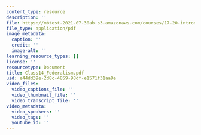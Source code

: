 ```yaml
---
content_type: resource
description: ''
file: https://mbtest-2021-07-30ab.s3.amazonaws.com/courses/17-20-introduction-to-the-american-political-process-fall-2020/class14_federalism.pdf
file_type: application/pdf
image_metadata:
  caption: ''
  credit: ''
  image-alt: ''
learning_resource_types: []
license: ''
resourcetype: Document
title: Class14_Federalism.pdf
uid: e44dd39e-2d8c-4859-98df-e1571f31aa9e
video_files:
  video_captions_file: ''
  video_thumbnail_file: ''
  video_transcript_file: ''
video_metadata:
  video_speakers: ''
  video_tags: ''
  youtube_id: ''
---
```

